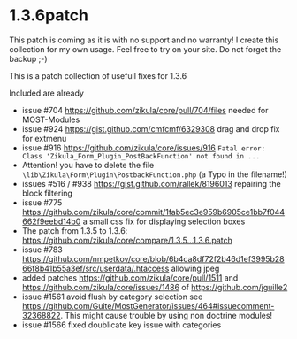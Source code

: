 1.3.6patch
==========
This patch is coming as it is with no support and no warranty! I create this collection for my own usage. Feel free to try on your site. Do not forget the backup ;-)


This is a patch collection of usefull fixes for 1.3.6

Included are already
* issue #704 https://github.com/zikula/core/pull/704/files needed for MOST-Modules
* issue #924 https://gist.github.com/cmfcmf/6329308 drag and drop fix for extmenu
* issue #916 https://github.com/zikula/core/issues/916 `Fatal error: Class 'Zikula_Form_Plugin_PostBackFunction' not found in ...`
* Attention! you have to delete the file `\lib\Zikula\Form\Plugin\PostbackFunction.php` (a Typo in the filename!)
* issues #516 / #938 https://gist.github.com/rallek/8196013 repairing the block filtering
* issue #775 https://github.com/zikula/core/commit/1fab5ec3e959b6905ce1bb7f044662f9eebd14b0 a small css fix for displaying selection boxes
* The patch from 1.3.5 to 1.3.6: https://github.com/zikula/core/compare/1.3.5...1.3.6.patch
* issue #783 https://github.com/nmpetkov/core/blob/6b4ca8df72f2b46d1ef3995b2866f8b41b55a3ef/src/userdata/.htaccess allowing jpeg
* added patches https://github.com/zikula/core/pull/1511 and https://github.com/zikula/core/issues/1486 of https://github.com/jguille2
* issue #1561 avoid flush by category selection  see https://github.com/Guite/MostGenerator/issues/464#issuecomment-32368822. This might cause trouble by using non doctrine modules!
* issue #1566 fixed doublicate key issue with categories



